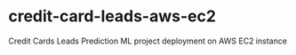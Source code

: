 # credit-card-leads-aws-ec2
Credit Cards Leads Prediction ML project deployment on AWS EC2 instance
